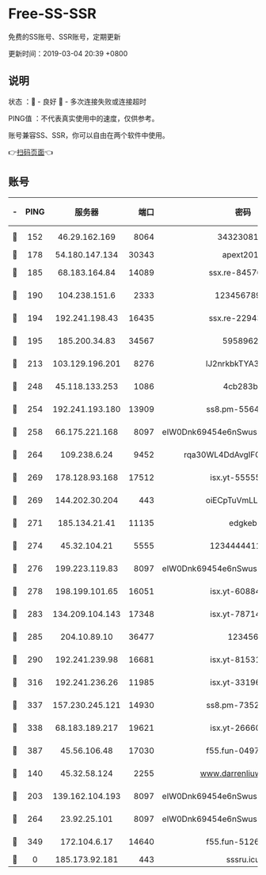 # Free-SS-SSR

免费的SS账号、SSR账号，定期更新

更新时间：2019-03-04 20:39 +0800

## 说明

状态     ：🙂 - 良好 🙁 - 多次连接失败或连接超时

PING值   ：不代表真实使用中的速度，仅供参考。

账号兼容SS、SSR，你可以自由在两个软件中使用。

👉[扫码页面](https://liesauer.github.io/free-ss-ssr.github.io/)👈

## 账号

|-|PING|服务器|端口|密码|加密方式|区域|
|:----:|:----:|:-----:|-----:|:----:|:----:|:----:|
|🙂|152|46.29.162.169|8064|3432308177|aes-256-cfb|RU|
|🙂|178|54.180.147.134|30343|apext2019|chacha20|KR|
|🙂|185|68.183.164.84|14089|ssx.re-84576345|aes-256-cfb|US|
|🙂|190|104.238.151.6|2333|12345678900|aes-256-cfb|JP|
|🙂|194|192.241.198.43|16435|ssx.re-22943266|aes-256-cfb|US|
|🙂|195|185.200.34.83|34567|59589627|aes-256-cfb|US|
|🙂|213|103.129.196.201|8276|lJ2nrkbkTYA30wv0|aes-256-cfb|US|
|🙂|248|45.118.133.253|1086|4cb283b8|aes-256-cfb|SG|
|🙂|254|192.241.193.180|13909|ss8.pm-55642212|aes-256-cfb|US|
|🙂|258|66.175.221.168|8097|eIW0Dnk69454e6nSwuspv9DmS201tQ0D|aes-256-cfb|US|
|🙂|264|109.238.6.24|9452|rqa30WL4DdAvgIFG6Fs3znzTa|aes-256-cfb|FR|
|🙂|269|178.128.93.168|17512|isx.yt-55555865|aes-256-cfb|SG|
|🙂|269|144.202.30.204|443|oiECpTuVmLLxk4Ts|aes-256-cfb|US|
|🙂|271|185.134.21.41|11135|edgkeb|aes-256-cfb|GB|
|🙂|274|45.32.104.21|5555|1234444411111|aes-256-cfb|SG|
|🙂|276|199.223.119.83|8097|eIW0Dnk69454e6nSwuspv9DmS201tQ0D|aes-256-cfb|US|
|🙂|278|198.199.101.65|16051|isx.yt-60884333|aes-256-cfb|US|
|🙂|283|134.209.104.143|17348|isx.yt-78714396|aes-256-cfb|SG|
|🙂|285|204.10.89.10|36477|123456|aes-256-cfb|US|
|🙂|290|192.241.239.98|16681|isx.yt-81531796|aes-256-cfb|US|
|🙂|316|192.241.236.26|11985|isx.yt-33196009|aes-256-cfb|US|
|🙂|337|157.230.245.121|14930|ss8.pm-73529175|aes-256-cfb|SG|
|🙂|338|68.183.189.217|19621|isx.yt-26660218|aes-256-cfb|SG|
|🙂|387|45.56.106.48|17030|f55.fun-04977203|aes-256-cfb|US|
|🙂|140|45.32.58.124|2255|www.darrenliuwei.com|aes-256-cfb|JP|
|🙂|203|139.162.104.193|8097|eIW0Dnk69454e6nSwuspv9DmS201tQ0D|aes-256-cfb|JP|
|🙂|264|23.92.25.101|8097|eIW0Dnk69454e6nSwuspv9DmS201tQ0D|aes-256-cfb|US|
|🙂|349|172.104.6.17|14640|f55.fun-51267758|aes-256-cfb|US|
|🙁|0|185.173.92.181|443|sssru.icu|rc4-md5|RU|
